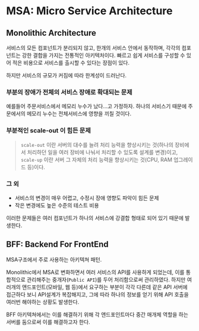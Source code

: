# MSA: Micro Service Architecture

## Monolithic Architecture

서비스의 모든 컴포넌트가 분리되지 않고, 한개의 서비스 안에서 동작하며, 각각의 컴포넌트는 강한 결합을 가지는 전통적인 아키텍처이다. 빠르고 쉽게 서비스를 구성할 수 있어 적은 비용으로 서비스를 출시할 수 있다는 장점이 있다.

하지만 서비스의 규모가 커짐에 따라 한계성이 드러난다.

### 부분의 장애가 전체의 서비스 장애로 확대되는 문제

예를들어 주문서비스에서 메모리 누수가 났다...고 가정하자. 하나의 서비스기 때문에 주문에서의 메모리 누수는 전체서비스에 영향을 끼칠 것이다.

### 부분적인 scale-out 이 힘든 문제

> `scale-out` 이란 서버의 대수를 늘려 처리 능력을 향상시키는 것(하나의 장비에서 처리하던 일을 여러 장비에 나눠서 처리할 수 있도록 설계를 변경)이고, `scale-up` 이란 서버 그 자체의 처리 능력을 향상시키는 것(CPU, RAM 업그레이드 등)이다.

### 그 외

- 서비스의 변경이 매우 어렵고, 수정시 장애 영향도 파악이 힘든 문제
- 작은 변경에도 높은 수준의 테스트 비용

이러한 문제들은 여러 컴포넌트가 하나의 서비스에 강결합 형태로 되어 있기 때문에 발생한다.

## BFF: Backend For FrontEnd

MSA구조에서 주로 사용하는 아키텍쳐 패턴.

Monolithic에서 MSA로 변화하면서 여러 서비스의 API를 사용하게 되었는데, 이를 통합적으로 관리해주는 중개자(`Public API`)를 두어 처리함으로써 관리하였다. 하지만 여러개의 앤드포인트(모바일, 웹 등)에서 요구하는 부분이 각각 다른데 같은 API 서버에 접근하다 보니 API설계가 복잡해지고, 그에 따라 하나의 정보를 얻기 위해 API 호출을 여러번 해야하는 상황도 발생한다.

BFF 아키텍쳐에서는 이를 해결하기 위해 각 앤드포인트마다 중간 매개체 역할을 하는 서버를 둠으로써 이를 해결하고자 한다.
